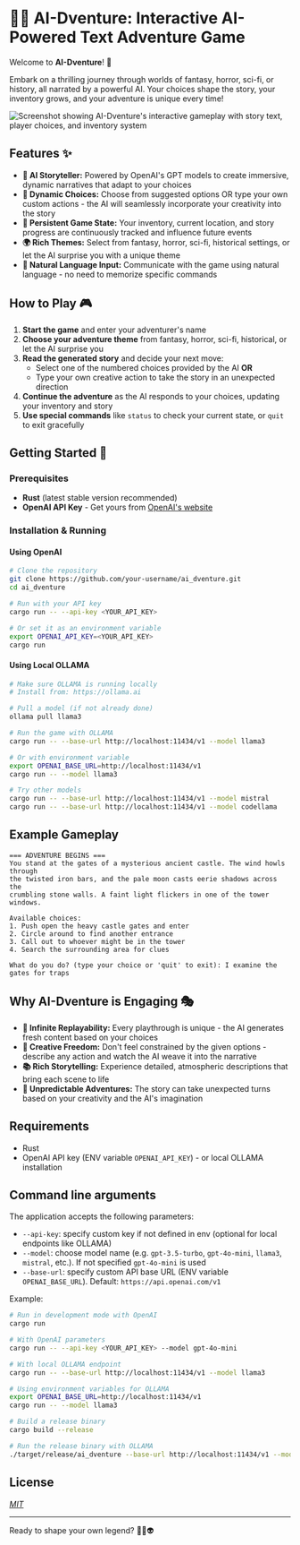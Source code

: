# 🧙‍♂️ AI-Dventure: Interactive AI-Powered Text Adventure Game

Welcome to **AI-Dventure**! 🚀

Embark on a thrilling journey through worlds of fantasy, horror, sci-fi, or history, all narrated by a powerful AI. Your choices shape the story, your inventory grows, and your adventure is unique every time!

![Screenshot showing AI-Dventure's interactive gameplay with story text, player choices, and inventory system](screenshot.png)

## Features ✨
- **🤖 AI Storyteller:** Powered by OpenAI's GPT models to create immersive, dynamic narratives that adapt to your choices
- **🎯 Dynamic Choices:** Choose from suggested options OR type your own custom actions - the AI will seamlessly incorporate your creativity into the story
- **🎒 Persistent Game State:** Your inventory, current location, and story progress are continuously tracked and influence future events
- **🌍 Rich Themes:** Select from fantasy, horror, sci-fi, historical settings, or let the AI surprise you with a unique theme
- **💬 Natural Language Input:** Communicate with the game using natural language - no need to memorize specific commands

## How to Play 🎮
1. **Start the game** and enter your adventurer's name
2. **Choose your adventure theme** from fantasy, horror, sci-fi, historical, or let the AI surprise you
3. **Read the generated story** and decide your next move:
   - Select one of the numbered choices provided by the AI **OR**
   - Type your own creative action to take the story in an unexpected direction
4. **Continue the adventure** as the AI responds to your choices, updating your inventory and story
5. **Use special commands** like `status` to check your current state, or `quit` to exit gracefully

## Getting Started 🚀

### Prerequisites
- **Rust** (latest stable version recommended)
- **OpenAI API Key** - Get yours from [OpenAI's website](https://openai.com/api/)

### Installation & Running

#### Using OpenAI
```bash
# Clone the repository
git clone https://github.com/your-username/ai_dventure.git
cd ai_dventure

# Run with your API key
cargo run -- --api-key <YOUR_API_KEY>

# Or set it as an environment variable
export OPENAI_API_KEY=<YOUR_API_KEY>
cargo run
```

#### Using Local OLLAMA
```bash
# Make sure OLLAMA is running locally
# Install from: https://ollama.ai

# Pull a model (if not already done)
ollama pull llama3

# Run the game with OLLAMA
cargo run -- --base-url http://localhost:11434/v1 --model llama3

# Or with environment variable
export OPENAI_BASE_URL=http://localhost:11434/v1
cargo run -- --model llama3

# Try other models
cargo run -- --base-url http://localhost:11434/v1 --model mistral
cargo run -- --base-url http://localhost:11434/v1 --model codellama
```





## Example Gameplay
```
=== ADVENTURE BEGINS ===
You stand at the gates of a mysterious ancient castle. The wind howls through 
the twisted iron bars, and the pale moon casts eerie shadows across the 
crumbling stone walls. A faint light flickers in one of the tower windows.

Available choices:
1. Push open the heavy castle gates and enter
2. Circle around to find another entrance
3. Call out to whoever might be in the tower
4. Search the surrounding area for clues

What do you do? (type your choice or 'quit' to exit): I examine the gates for traps
```

## Why AI-Dventure is Engaging 🎭
- **🔄 Infinite Replayability:** Every playthrough is unique - the AI generates fresh content based on your choices
- **🎨 Creative Freedom:** Don't feel constrained by the given options - describe any action and watch the AI weave it into the narrative
- **📚 Rich Storytelling:** Experience detailed, atmospheric descriptions that bring each scene to life
- **🎲 Unpredictable Adventures:** The story can take unexpected turns based on your creativity and the AI's imagination

## Requirements
- Rust
- OpenAI API key (ENV variable `OPENAI_API_KEY`) - or local OLLAMA installation

## Command line arguments
The application accepts the following parameters:
- `--api-key`: specify custom key if not defined in env (optional for local endpoints like OLLAMA)
- `--model`: choose model name (e.g. `gpt-3.5-turbo`, `gpt-4o-mini`, `llama3`, `mistral`, etc.). If not specified `gpt-4o-mini` is used
- `--base-url`: specify custom API base URL (ENV variable `OPENAI_BASE_URL`). Default: `https://api.openai.com/v1`

Example:
```bash
# Run in development mode with OpenAI
cargo run

# With OpenAI parameters
cargo run -- --api-key <YOUR_API_KEY> --model gpt-4o-mini

# With local OLLAMA endpoint
cargo run -- --base-url http://localhost:11434/v1 --model llama3

# Using environment variables for OLLAMA
export OPENAI_BASE_URL=http://localhost:11434/v1
cargo run -- --model llama3

# Build a release binary
cargo build --release

# Run the release binary with OLLAMA
./target/release/ai_dventure --base-url http://localhost:11434/v1 --model llama3
```

## License
[*MIT*](LICENSE)

---
Ready to shape your own legend? 🏰🦄👽
